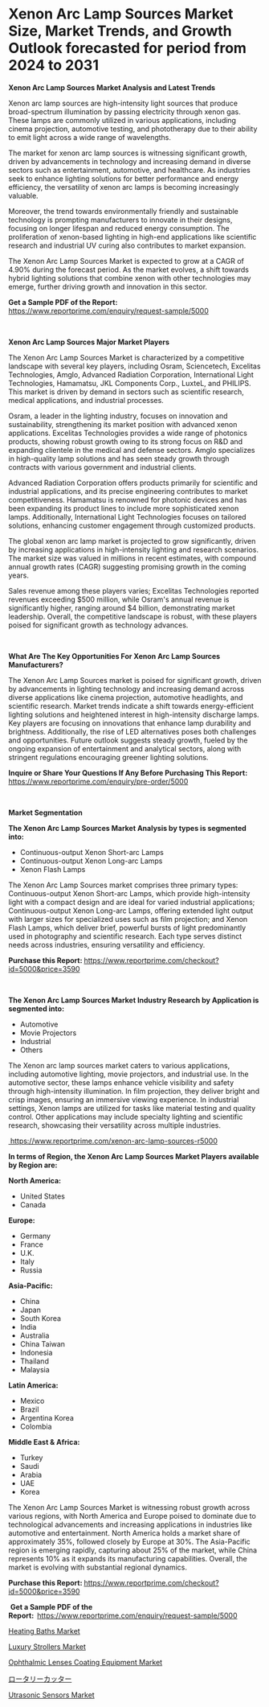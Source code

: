 <p><h1>Xenon Arc Lamp Sources Market Size, Market Trends, and Growth Outlook forecasted for period from 2024 to 2031</h1></p><p><strong>Xenon Arc Lamp Sources Market Analysis and Latest Trends</strong></p>
<p><p>Xenon arc lamp sources are high-intensity light sources that produce broad-spectrum illumination by passing electricity through xenon gas. These lamps are commonly utilized in various applications, including cinema projection, automotive testing, and phototherapy due to their ability to emit light across a wide range of wavelengths.</p><p>The market for xenon arc lamp sources is witnessing significant growth, driven by advancements in technology and increasing demand in diverse sectors such as entertainment, automotive, and healthcare. As industries seek to enhance lighting solutions for better performance and energy efficiency, the versatility of xenon arc lamps is becoming increasingly valuable. </p><p>Moreover, the trend towards environmentally friendly and sustainable technology is prompting manufacturers to innovate in their designs, focusing on longer lifespan and reduced energy consumption. The proliferation of xenon-based lighting in high-end applications like scientific research and industrial UV curing also contributes to market expansion. </p><p>The Xenon Arc Lamp Sources Market is expected to grow at a CAGR of 4.90% during the forecast period. As the market evolves, a shift towards hybrid lighting solutions that combine xenon with other technologies may emerge, further driving growth and innovation in this sector.</p></p>
<p><strong>Get a Sample PDF of the Report:&nbsp;</strong> <a href="https://www.reportprime.com/enquiry/request-sample/5000">https://www.reportprime.com/enquiry/request-sample/5000</a></p>
<p>&nbsp;</p>
<p><strong>Xenon Arc Lamp Sources Major Market Players</strong></p>
<p><p>The Xenon Arc Lamp Sources Market is characterized by a competitive landscape with several key players, including Osram, Sciencetech, Excelitas Technologies, Amglo, Advanced Radiation Corporation, International Light Technologies, Hamamatsu, JKL Components Corp., LuxteL, and PHILIPS. This market is driven by demand in sectors such as scientific research, medical applications, and industrial processes.</p><p>Osram, a leader in the lighting industry, focuses on innovation and sustainability, strengthening its market position with advanced xenon applications. Excelitas Technologies provides a wide range of photonics products, showing robust growth owing to its strong focus on R&D and expanding clientele in the medical and defense sectors. Amglo specializes in high-quality lamp solutions and has seen steady growth through contracts with various government and industrial clients.</p><p>Advanced Radiation Corporation offers products primarily for scientific and industrial applications, and its precise engineering contributes to market competitiveness. Hamamatsu is renowned for photonic devices and has been expanding its product lines to include more sophisticated xenon lamps. Additionally, International Light Technologies focuses on tailored solutions, enhancing customer engagement through customized products.</p><p>The global xenon arc lamp market is projected to grow significantly, driven by increasing applications in high-intensity lighting and research scenarios. The market size was valued in millions in recent estimates, with compound annual growth rates (CAGR) suggesting promising growth in the coming years.</p><p>Sales revenue among these players varies; Excelitas Technologies reported revenues exceeding $500 million, while Osram's annual revenue is significantly higher, ranging around $4 billion, demonstrating market leadership. Overall, the competitive landscape is robust, with these players poised for significant growth as technology advances.</p></p>
<p>&nbsp;</p>
<p><strong>What Are The Key Opportunities For Xenon Arc Lamp Sources Manufacturers?</strong></p>
<p><p>The Xenon Arc Lamp Sources market is poised for significant growth, driven by advancements in lighting technology and increasing demand across diverse applications like cinema projection, automotive headlights, and scientific research. Market trends indicate a shift towards energy-efficient lighting solutions and heightened interest in high-intensity discharge lamps. Key players are focusing on innovations that enhance lamp durability and brightness. Additionally, the rise of LED alternatives poses both challenges and opportunities. Future outlook suggests steady growth, fueled by the ongoing expansion of entertainment and analytical sectors, along with stringent regulations encouraging greener lighting solutions.</p></p>
<p><strong>Inquire or Share Your Questions If Any Before Purchasing This Report:</strong> <a href="https://www.reportprime.com/enquiry/pre-order/5000">https://www.reportprime.com/enquiry/pre-order/5000</a></p>
<p>&nbsp;</p>
<p><strong>Market Segmentation</strong></p>
<p><strong>The Xenon Arc Lamp Sources Market Analysis by types is segmented into:</strong></p>
<p><ul><li>Continuous-output Xenon Short-arc Lamps</li><li>Continuous-output Xenon Long-arc Lamps</li><li>Xenon Flash Lamps</li></ul></p>
<p><p>The Xenon Arc Lamp Sources market comprises three primary types: Continuous-output Xenon Short-arc Lamps, which provide high-intensity light with a compact design and are ideal for varied industrial applications; Continuous-output Xenon Long-arc Lamps, offering extended light output with larger sizes for specialized uses such as film projection; and Xenon Flash Lamps, which deliver brief, powerful bursts of light predominantly used in photography and scientific research. Each type serves distinct needs across industries, ensuring versatility and efficiency.</p></p>
<p><strong>Purchase this Report:&nbsp;</strong><a href="https://www.reportprime.com/checkout?id=5000&price=3590">https://www.reportprime.com/checkout?id=5000&price=3590</a></p>
<p>&nbsp;</p>
<p><strong>The Xenon Arc Lamp Sources Market Industry Research by Application is segmented into:</strong></p>
<p><ul><li>Automotive</li><li>Movie Projectors</li><li>Industrial</li><li>Others</li></ul></p>
<p><p>The Xenon arc lamp sources market caters to various applications, including automotive lighting, movie projectors, and industrial use. In the automotive sector, these lamps enhance vehicle visibility and safety through high-intensity illumination. In film projection, they deliver bright and crisp images, ensuring an immersive viewing experience. In industrial settings, Xenon lamps are utilized for tasks like material testing and quality control. Other applications may include specialty lighting and scientific research, showcasing their versatility across multiple industries.</p></p>
<p><a href="https://www.reportprime.com/xenon-arc-lamp-sources-r5000">&nbsp;https://www.reportprime.com/xenon-arc-lamp-sources-r5000</a></p>
<p><strong>In terms of Region, the Xenon Arc Lamp Sources Market Players available by Region are:</strong></p>
<p>
    <p> <strong> North America: </strong>
        <ul>
            <li>United States</li>
            <li>Canada</li>
        </ul>
        </p> 
    <p> <strong> Europe: </strong>
        <ul>
            <li>Germany</li>
            <li>France</li>
            <li>U.K.</li>
            <li>Italy</li>
            <li>Russia</li>
        </ul>
        </p> 
    <p> <strong> Asia-Pacific: </strong>
        <ul>
            <li>China</li>
            <li>Japan</li>
            <li>South Korea</li>
            <li>India</li>
            <li>Australia</li>
            <li>China Taiwan</li>
            <li>Indonesia</li>
            <li>Thailand</li>
            <li>Malaysia</li>
        </ul>
        </p> 
    <p> <strong> Latin America: </strong>
        <ul>
            <li>Mexico</li>
            <li>Brazil</li>
            <li>Argentina Korea</li>
            <li>Colombia</li>
        </ul>
        </p> 
    <p> <strong> Middle East & Africa: </strong>
        <ul>
            <li>Turkey</li>
            <li>Saudi</li>
            <li>Arabia</li>
            <li>UAE</li>
            <li>Korea</li>
        </ul>
    </p>
    </p>
<p><p>The Xenon Arc Lamp Sources Market is witnessing robust growth across various regions, with North America and Europe poised to dominate due to technological advancements and increasing applications in industries like automotive and entertainment. North America holds a market share of approximately 35%, followed closely by Europe at 30%. The Asia-Pacific region is emerging rapidly, capturing about 25% of the market, while China represents 10% as it expands its manufacturing capabilities. Overall, the market is evolving with substantial regional dynamics.</p></p>
<p><strong>Purchase this Report: </strong><a href="https://www.reportprime.com/checkout?id=5000&price=3590">https://www.reportprime.com/checkout?id=5000&price=3590</a></p>
<p>&nbsp;<strong>Get a Sample PDF of the Report:&nbsp;&nbsp;</strong><a href="https://www.reportprime.com/enquiry/request-sample/5000">https://www.reportprime.com/enquiry/request-sample/5000</a></p>
<p><strong></strong></p>
<p><p><a href="https://www.linkedin.com/pulse/market-trends-global-heating-baths-forecast-analysis-2024-9oixe?trackingId=OF8YmaEnTIOVKOdJaBXukw%3D%3D">Heating Baths Market</a></p><p><a href="https://issuu.com/reportprime-2/docs/luxury-strollers-market-size-2030.p_ca51d7c2523461">Luxury Strollers Market</a></p><p><a href="https://issuu.com/reportprime-2/docs/ophthalmic-lenses-coating-equipment_20fe72fb41541c">Ophthalmic Lenses Coating Equipment Market</a></p><p><a href="https://github.com/mohamedbakry57/Market-Research-Report-List-6/blob/main/67998374003.md">ロータリーカッター</a></p><p><a href="https://github.com/vimar16th/Market-Research-Report-List-6/blob/main/utrasonic-sensors-market.md">Utrasonic Sensors Market</a></p></p>